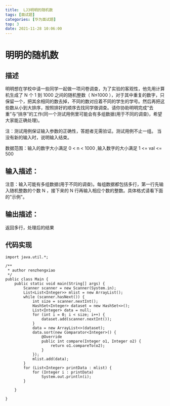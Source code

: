```yaml
---
title:  LJ3明明的随机数
tags: [面试题]
categories: [华为面试题]
top: 3
date: 2021-11-28 10:06:00
---
```

# 明明的随机数

## 描述

明明想在学校中请一些同学一起做一项问卷调查，为了实验的客观性，他先用计算机生成了 N 个 1 到 1000 之间的随机整数（ N≤1000 ），对于其中重复的数字，只保留一个，把其余相同的数去掉，不同的数对应着不同的学生的学号。然后再把这些数从小到大排序，按照排好的顺序去找同学做调查。请你协助明明完成“去重”与“排序”的工作(同一个测试用例里可能会有多组数据(用于不同的调查)，希望大家能正确处理)。

注：测试用例保证输入参数的正确性，答题者无需验证。测试用例不止一组。
当没有新的输入时，说明输入结束。

数据范围：输入的数字大小满足  0 < n < 1000 ,输入数字的大小满足 1 <= val <= 500
## 输入描述：

注意：输入可能有多组数据(用于不同的调查)。每组数据都包括多行，第一行先输入随机整数的个数 N ，接下来的 N 行再输入相应个数的整数。具体格式请看下面的"示例"。
## 输出描述：

返回多行，处理后的结果
## 代码实现
```
import java.util.*;

/**
 * author renzhengxiao
 */
public class Main {
    public static void main(String[] args) {
        Scanner scanner = new Scanner(System.in);
        List<List<Integer>> mlist = new ArrayList();
        while (scanner.hasNext()) {
            int size = scanner.nextInt();
            HashSet<Integer> dataset = new HashSet<>();
            List<Integer> data = null;
            for (int i = 0; i < size; i++) {
                dataset.add(scanner.nextInt());
            }
            data = new ArrayList<>(dataset);
            data.sort(new Comparator<Integer>() {
                @Override
                public int compare(Integer o1, Integer o2) {
                    return o1.compareTo(o2);
                }
            });
            mlist.add(data);
        }
        for (List<Integer> printData : mlist) {
            for (Integer i : printData)
                System.out.println(i);
        }

    }

}


```